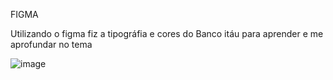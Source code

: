FIGMA

Utilizando o figma fiz a tipográfia e cores do Banco itáu para aprender e me aprofundar no tema

![image](https://github.com/user-attachments/assets/90ce9f70-bc6d-4ae4-9f6a-3a9f6a8e4e90)


